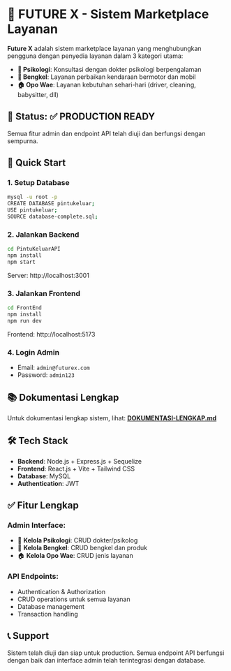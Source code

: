 ﻿# 🚀 FUTURE X - Sistem Marketplace Layanan

**Future X** adalah sistem marketplace layanan yang menghubungkan pengguna dengan penyedia layanan dalam 3 kategori utama:

- **🧠 Psikologi**: Konsultasi dengan dokter psikologi berpengalaman
- **🔧 Bengkel**: Layanan perbaikan kendaraan bermotor dan mobil
- **🏠 Opo Wae**: Layanan kebutuhan sehari-hari (driver, cleaning, babysitter, dll)

## 🎯 Status: ✅ PRODUCTION READY

Semua fitur admin dan endpoint API telah diuji dan berfungsi dengan sempurna.

## 🚀 Quick Start

### 1. Setup Database

```bash
mysql -u root -p
CREATE DATABASE pintukeluar;
USE pintukeluar;
SOURCE database-complete.sql;
```

### 2. Jalankan Backend

```bash
cd PintuKeluarAPI
npm install
npm start
```

Server: http://localhost:3001

### 3. Jalankan Frontend

```bash
cd FrontEnd
npm install
npm run dev
```

Frontend: http://localhost:5173

### 4. Login Admin

- Email: `admin@futurex.com`
- Password: `admin123`

## 📚 Dokumentasi Lengkap

Untuk dokumentasi lengkap sistem, lihat: **[DOKUMENTASI-LENGKAP.md](DOKUMENTASI-LENGKAP.md)**

## 🛠️ Tech Stack

- **Backend**: Node.js + Express.js + Sequelize
- **Frontend**: React.js + Vite + Tailwind CSS
- **Database**: MySQL
- **Authentication**: JWT

## ✅ Fitur Lengkap

### Admin Interface:

- 🧠 **Kelola Psikologi**: CRUD dokter/psikolog
- 🔧 **Kelola Bengkel**: CRUD bengkel dan produk
- 🏠 **Kelola Opo Wae**: CRUD jenis layanan

### API Endpoints:

- Authentication & Authorization
- CRUD operations untuk semua layanan
- Database management
- Transaction handling

## 📞 Support

Sistem telah diuji dan siap untuk production. Semua endpoint API berfungsi dengan baik dan interface admin telah terintegrasi dengan database.
